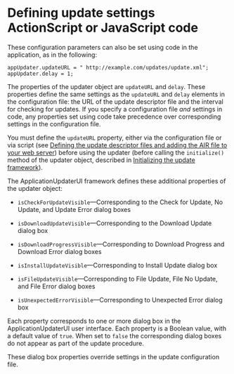 # Defining update settings ActionScript or JavaScript code

<div>

These configuration parameters can also be set using code in the application, as
in the following:

    appUpdater.updateURL = " http://example.com/updates/update.xml";
    appUpdater.delay = 1;

The properties of the updater object are `updateURL` and `delay`. These
properties define the same settings as the `updateURL` and `delay` elements in
the configuration file: the URL of the update descriptor file and the interval
for checking for updates. If you specify a configuration file _and_ settings in
code, any properties set using code take precedence over corresponding settings
in the configuration file.

You must define the `updateURL` property, either via the configuration file or
via script (see
[Defining the update descriptor files and adding the AIR file to your web server](WS3A1F0087-BF77-45ed-B442-E654E5C7E8F1.html))
before using the updater (before calling the `initialize()` method of the
updater object, described in
[Initializing the update framework](WS6C09B923-6464-472e-8EDA-0BAA0A2FFCA1.html)).

The ApplicationUpdaterUI framework defines these additional properties of the
updater object:

- `isCheckForUpdateVisible`—Corresponding to the Check for Update, No Update,
  and Update Error dialog boxes

- `isDownloadUpdateVisible`—Corresponding to the Download Update dialog box

- `isDownloadProgressVisible`—Corresponding to Download Progress and Download
  Error dialog boxes

- `isInstallUpdateVisible`—Corresponding to Install Update dialog box

- `isFileUpdateVisible`—Corresponding to File Update, File No Update, and File
  Error dialog boxes

- `isUnexpectedErrorVisible`—Corresponding to Unexpected Error dialog box

Each property corresponds to one or more dialog box in the ApplicationUpdaterUI
user interface. Each property is a Boolean value, with a default value of
`true`. When set to `false` the corresponding dialog boxes do not appear as part
of the update procedure.

These dialog box properties override settings in the update configuration file.

</div>

<div>

<div>



</div>

</div>
